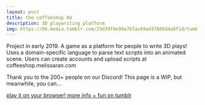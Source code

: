 ```yaml
---
layout: post
title: the coffeeshop AU
description: 3D playwriting platform
img: https://66.media.tumblr.com/23d39f8e99a7b7ac69ad37605d4a8f1d/tumblr_pmqh7xRxVW1ukp1fxo2_250.gif
---
```


Project in early 2019. A game as a platform for people to write 3D plays! Uses a domain-specific language to parse text scripts into an animated scene. Users can create accounts and upload scripts at coffeeshop.melissaran.com

Thank you to the 200+ people on our Discord!
This page is a WIP, but meanwhile, you can...

<a href="https://melissaran.itch.io/coffeeshop-au">
<span class="biglink">
    play it on your browser!
</span>
</a>

<a href="https://take-it-to-art.tumblr.com/tagged/coffeeshop-au-project">
<span class="biglink">
    more info + fun on tumblr
</span>
</a>

<div class="img_row">
	<img class="col half" src="https://66.media.tumblr.com/420d4dbde4a20dfb8e4d5d884869ccc3/tumblr_pnrqqyG0Wp1ukp1fxo3_500.gif" alt="" title="screenshot"/>
	<img class="col half" src="https://66.media.tumblr.com/bea71e66264aaf89dbd09f5576d763bf/tumblr_pn1p8fh3gQ1ukp1fxo2_500.gif" alt="" title="screenshot"/>
</div>
<div class="img_row">
	<img class="col half" src="https://66.media.tumblr.com/6c0aeff86a2e43a14964b2aee4342260/tumblr_pmqh7xRxVW1ukp1fxo1_500.gif" alt="" title="screenshot"/>
  <img class="col half" src="https://66.media.tumblr.com/e59ca39039c3c648e95d6cfea1c2a16c/tumblr_pnrqqyG0Wp1ukp1fxo2_500.gif" alt="" title="screenshot"/>
</div>
<div class="img_row">
<img class="col three" src="https://66.media.tumblr.com/eecab63d8841faa7f9040a8b6887f890/tumblr_pmmwvqxtLR1ukp1fxo2_r1_500.gif" alt="" title="screenshot"/>
</div>
